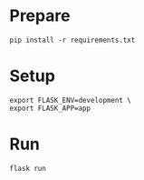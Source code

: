 # Prepare

```shell
pip install -r requirements.txt
```

# Setup

```shell
export FLASK_ENV=development \
export FLASK_APP=app
```


# Run

```shell
flask run
```